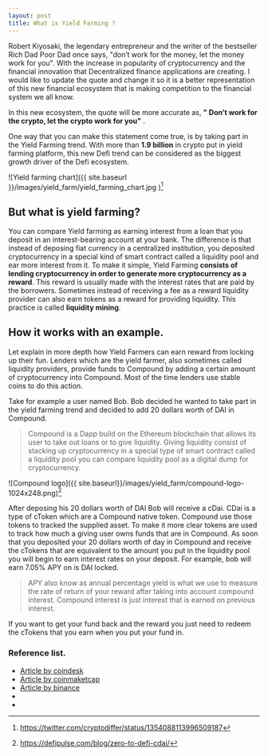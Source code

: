```yaml
---
layout: post
title: What is Yield Farming ?
---
```

Robert Kiyosaki, the legendary entrepreneur and the writer of the bestseller Rich Dad Poor Dad once says, "don’t work for the money, let the money work for you".
With the increase in popularity of cryptocurrency and the financial innovation that Decentralized finance applications are creating. I would like to update the quote and change it so it is a better representation of this new financial ecosystem that is making competition to the financial system we all know. 

In this new ecosystem, the quote will be more accurate as, __" Don’t work for the crypto, let the crypto work for you"__ .

One way that you can make this statement come true, is by taking part in the Yield Farming trend. With more than __1.9 billion__ in crypto put in yield farming platform, this new Defi trend can be considered as the biggest growth driver of the Defi ecosystem.


![Yield farming chart]({{ site.baseurl }}/images/yield_farm/yield_farming_chart.jpg )[^1]


## But what is yield farming?

You can compare Yield farming as earning interest from a loan that you deposit in an interest-bearing account at your bank. The difference is that instead of deposing fiat currency in a centralized institution, you deposited cryptocurrency in a special kind of smart contract called a liquidity pool and ear more interest from it.
To make it simple, Yield Farming __consists of lending cryptocurrency in order to generate more cryptocurrency as a reward__. This reward is usually made with the interest rates that are paid by the borrowers.
Sometimes instead of receiving a fee as a reward liquidity provider can also earn tokens as a reward for providing liquidity. This practice is called __liquidity mining__.



## How it works with an example.
Let explain in more depth how Yield Farmers can earn reward from locking up their fun.
Lenders which are the yield farmer, also sometimes called liquidity providers, provide funds to Compound by adding a certain amount of cryptocurrency into Compound. Most of the time lenders use stable coins to do this action. 

Take for example a user named Bob. Bob decided he wanted to take part in the yield farming trend and decided to add 20 dollars worth of DAI in Compound.

> Compound is a Dapp build on the Ethereum blockchain that allows its user to take out loans or to give liquidity. Giving liquidity consist of stacking up cryptocurrency in a special type of smart contract called a liquidity pool you can compare liquidity pool as a digital dump for cryptocurrency. 


![Compound logo]({{ site.baseurl}}/images/yield_farm/compound-logo-1024x248.png)[^2]


After deposing his 20 dollars worth of DAI Bob will receive a cDai. CDai is a type of cToken which are a Compound native token. Compound use those tokens to tracked the supplied asset. To make it more clear tokens are used to track how much a giving user owns funds that are in Compound.
As soon that you deposited your 20 dollars worth of day in Compound and receive the cTokens that are equivalent to the amount you put in the liquidity pool you will begin to earn interest rates on your deposit. For example, bob will earn 7.05% APY on is DAI locked. 

> APY also know as annual percentage yield is what we use to measure the rate of return of your reward after taking into account compound interest. Compound interest is just interest that is earned on previous interest.

If you want to get your fund back and the reward you just need to redeem the cTokens that you earn when you put your fund in.

### Reference list.
- [Article by coindesk](https://www.coindesk.com/defi-yield-farming-comp-token-explained)
- [Article by coinmaketcap](https://coinmarketcap.com/alexandria/article/what-is-yield-farming#:~:text=Yield%20farming%20is%20currently%20the,smart%20contract%2Dbased%20liquidity%20pool.)
- [Article by binance](https://academy.binance.com/en/articles/what-is-compound-finance-in-defi)
- [^1]:https://twitter.com/cryptodiffer/status/1354088113996509187
- [^2]:https://defipulse.com/blog/zero-to-defi-cdai/

